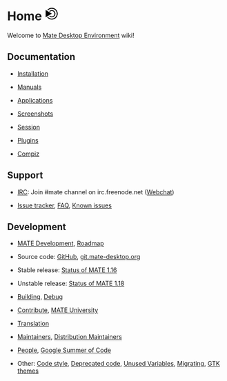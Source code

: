 # Home ![Mate](./images/mate.png)

Welcome to [Mate Desktop Environment](http://www.mate-desktop.org/) wiki!

## Documentation

  * [Installation](./download)

  * [Manuals](./docs)

  * [Applications](./applications)

  * [Screenshots](./screenshots)

  * [Session](./session)

  * [Plugins](./plugins)

  * [Compiz](./compiz)

## Support

  * [IRC](./irc): Join #mate channel on irc.freenode.net ([Webchat](http://webchat.freenode.net?randomnick=1&channels=mate&prompt=1))

  * [Issue tracker](https://github.com/mate-desktop/), [FAQ](./faq), [Known issues](./known_issues)

## Development

  * [MATE Development](./dev-doc), [Roadmap](./roadmap)

  * Source code: [GitHub](https://github.com/mate-desktop/), [git.mate-desktop.org](http://git.mate-desktop.org/)

  * Stable release: [Status of MATE 1.16](./status-1.16)

  * Unstable release: [Status of MATE 1.18](./status-1.18)

  * [Building](./building), [Debug](./debug)

  * [Contribute](./contribute), [MATE University](./university)

  * [Translation](./translation)

  * [Maintainers](./maintainers), [Distribution Maintainers](./distributions)

  * [People](./users), [Google Summer of Code](./gsoc)

  * Other: [Code style](./code_style), [Deprecated code](./deprecated_code), [Unused Variables](./unused_variables), [Migrating](./migrating), [GTK themes](./gtk_themes)

